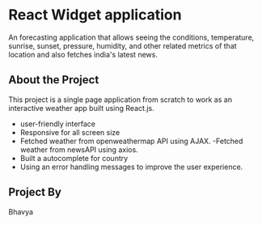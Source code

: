 # React Widget application

An forecasting application that allows seeing the conditions, temperature, sunrise, sunset, pressure, humidity, and other related metrics of that location and also fetches india's latest news.

## About the Project

This project is a single page application from scratch to work as an interactive weather app built using React.js.

- user-friendly interface
- Responsive for all screen size
- Fetched weather from openweathermap API using AJAX.
  -Fetched weather from newsAPI using axios.
- Built a autocomplete for country
- Using an error handling messages to improve the user experience.

## Project By

Bhavya
